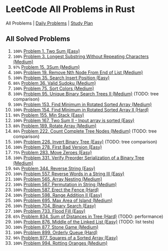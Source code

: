 LeetCode All Problems in Rust
=============================

All Problems | [Daily Problems](DAILY.md) | [Study Plan](STUDY_PLAN.md)

All Solved Problems
-------------------

1. `100%` [Problem 1. Two Sum (Easy)](problem_0001/)
2. `100%` [Problem 3. Longest Substring Without Repeating Characters (Medium)](problem_0003/)
3. `97%` [Problem 15. 3Sum (Medium)](problem_0015/)
4. `100%` [Problem 19. Remove Nth Node From End of List (Medium)](problem_0019/)
5. `100%` [Problem 35. Search Insert Position (Easy)](problem_0035/)
6. `86%` [Problem 36. Valid Sudoku (Medium)](problem_0036/)
7. `100%` [Problem 75. Sort Colors (Medium)](problem_0075/)
8. `100%` [Problem 95. Unique Binary Search Trees II (Medium)](problem_0095/) (TODO: tree comparison)
9. `100%` [Problem 153. Find Minimum in Rotated Sorted Array (Medium)](problem_0153/)
10. `100%` [Problem 154. Find Minimum in Rotated Sorted Array II (Hard)](problem_0154/)
11. `98%` [Problem 155. Min Stack (Easy)](problem_0155/)
12. `100%` [Problem 167. Two Sum II - Input array is sorted (Easy)](problem_0167/)
13. `88%` [Problem 189. Rotate Array (Medium)](problem_0189/)
14. `86%` [Problem 222. Count Complete Tree Nodes (Medium)](problem_0222/) (TODO: tree comparison)
15. `100%` [Problem 226. Invert Binary Tree (Easy)](problem_0226/) (TODO: tree comparison)
16. `100%` [Problem 278. First Bad Version (Easy)](problem_0278/)
17. `75%` [Problem 283. Move Zeroes (Easy)](problem_0283/)
18. `100%` [Problem 331. Verify Preorder Serialization of a Binary Tree (Medium)](problem_0331/)
19. `94%` [Problem 344. Reverse String (Easy)](problem_0344/)
20. `100%` [Problem 557. Reverse Words in a String III (Easy)](problem_0557/)
21. `100%` [Problem 565. Array Nesting (Medium)](problem_0565/)
22. `100%` [Problem 567. Permutation in String (Medium)](problem_0567/)
23. `100%` [Problem 587. Erect the Fence (Hard)](problem_0587/)
24. `100%` [Problem 598. Range Addition II (Easy)](problem_0598/)
25. `100%` [Problem 695. Max Area of Island (Medium)](problem_0695/)
26. `100%` [Problem 704. Binary Search (Easy)](problem_0704/)
27. `100%` [Problem 733. Flood Fill (Easy)](problem_0733/)
28. `65%` [Problem 834. Sum of Distances in Tree (Hard)](problem_0834/) (TODO: performance)
29. `100%` [Problem 876. Middle of the Linked List (Easy)](problem_0876/) (TODO: list tests)
30. `100%` [Problem 877. Stone Game (Medium)](problem_0877/)
31. `100%` [Problem 899. Orderly Queue (Hard)](problem_0899/)
32. `96%` [Problem 977. Squares of a Sorted Array (Easy)](problem_0977/)
33. `100%` [Problem 994. Rotting Oranges (Medium)](problem_0994/)
